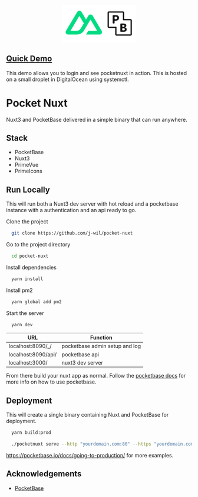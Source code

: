 <div align="center">
<img
    width=40%
    src="app/public/images/logos/pocketnuxt.svg"
    alt="pocketnuxt logo"
/>

</div>

## [Quick Demo](https://pocketnuxt.williamson.ninja/auth/login)
This demo allows you to login and see pocketnuxt in action. This is hosted on a small droplet in DigitalOcean using systemctl.


# Pocket Nuxt

Nuxt3 and PocketBase delivered in a simple binary that can run anywhere.


## Stack
- PocketBase
- Nuxt3
- PrimeVue
- PrimeIcons


## Run Locally
This will run both a Nuxt3 dev server with hot reload and a pocketbase instance with a authentication and an api ready to go.


Clone the project

```bash
  git clone https://github.com/j-wil/pocket-nuxt
```

Go to the project directory

```bash
  cd pocket-nuxt
```

Install dependencies

```bash
  yarn install
```

Install pm2

```bash
  yarn global add pm2
```

Start the server

```bash
  yarn dev
```

| URL                 | Function                       |
|---------------------|--------------------------------|
| localhost:8090/_/   | pocketbase admin setup and log |
| localhost:8090/api/ | pocketbase api                 |
| localhost:3000/     | nuxt3 dev server               |

From there build your nuxt app as normal. Follow the [pocketbase docs](https://pocketbase.io/docs/) for more info on how to use pocketbase.


## Deployment

This will create a single binary containing Nuxt and PocketBase for deployment.

```bash
  yarn build:prod
```

```bash
  ./pocketnuxt serve --http "yourdomain.com:80" --https "yourdomain.com:443"
```
https://pocketbase.io/docs/going-to-production/ for more examples.

## Acknowledgements

 - [PocketBase](https://github.com/pocketbase/pocketbase)